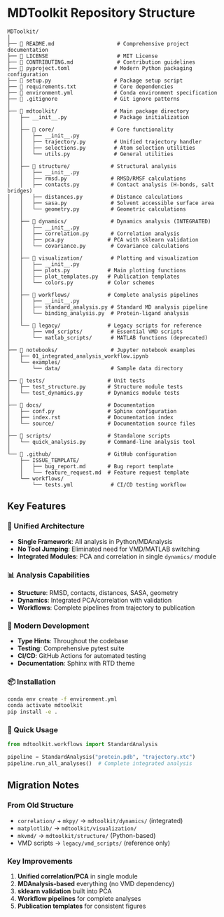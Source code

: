# MDToolkit Repository Structure

```
MDToolkit/
│
├── 📄 README.md                    # Comprehensive project documentation
├── 📄 LICENSE                      # MIT License
├── 📄 CONTRIBUTING.md              # Contribution guidelines
├── 📄 pyproject.toml              # Modern Python packaging configuration
├── 📄 setup.py                    # Package setup script
├── 📄 requirements.txt            # Core dependencies
├── 📄 environment.yml             # Conda environment specification
├── 📄 .gitignore                  # Git ignore patterns
│
├── 📁 mdtoolkit/                  # Main package directory
│   ├── __init__.py               # Package initialization
│   │
│   ├── 📁 core/                  # Core functionality
│   │   ├── __init__.py
│   │   ├── trajectory.py         # Unified trajectory handler
│   │   ├── selections.py         # Atom selection utilities
│   │   └── utils.py              # General utilities
│   │
│   ├── 📁 structure/             # Structural analysis
│   │   ├── __init__.py
│   │   ├── rmsd.py              # RMSD/RMSF calculations
│   │   ├── contacts.py          # Contact analysis (H-bonds, salt bridges)
│   │   ├── distances.py         # Distance calculations
│   │   ├── sasa.py              # Solvent accessible surface area
│   │   └── geometry.py          # Geometric calculations
│   │
│   ├── 📁 dynamics/              # Dynamics analysis (INTEGRATED)
│   │   ├── __init__.py
│   │   ├── correlation.py       # Correlation analysis
│   │   ├── pca.py              # PCA with sklearn validation
│   │   └── covariance.py        # Covariance calculations
│   │
│   ├── 📁 visualization/         # Plotting and visualization
│   │   ├── __init__.py
│   │   ├── plots.py            # Main plotting functions
│   │   ├── plot_templates.py   # Publication templates
│   │   └── colors.py           # Color schemes
│   │
│   ├── 📁 workflows/            # Complete analysis pipelines
│   │   ├── __init__.py
│   │   ├── standard_analysis.py # Standard MD analysis pipeline
│   │   └── binding_analysis.py  # Protein-ligand analysis
│   │
│   └── 📁 legacy/               # Legacy scripts for reference
│       ├── vmd_scripts/         # Essential VMD scripts
│       └── matlab_scripts/      # MATLAB functions (deprecated)
│
├── 📁 notebooks/                 # Jupyter notebook examples
│   ├── 01_integrated_analysis_workflow.ipynb
│   └── examples/
│       └── data/                # Sample data directory
│
├── 📁 tests/                    # Unit tests
│   ├── test_structure.py       # Structure module tests
│   └── test_dynamics.py        # Dynamics module tests
│
├── 📁 docs/                     # Documentation
│   ├── conf.py                 # Sphinx configuration
│   ├── index.rst               # Documentation index
│   └── source/                 # Documentation source files
│
├── 📁 scripts/                  # Standalone scripts
│   └── quick_analysis.py       # Command-line analysis tool
│
└── 📁 .github/                  # GitHub configuration
    ├── ISSUE_TEMPLATE/
    │   ├── bug_report.md       # Bug report template
    │   └── feature_request.md  # Feature request template
    └── workflows/
        └── tests.yml            # CI/CD testing workflow
```

## Key Features

### 🎯 Unified Architecture
- **Single Framework**: All analysis in Python/MDAnalysis
- **No Tool Jumping**: Eliminated need for VMD/MATLAB switching
- **Integrated Modules**: PCA and correlation in single `dynamics/` module

### 📊 Analysis Capabilities
- **Structure**: RMSD, contacts, distances, SASA, geometry
- **Dynamics**: Integrated PCA/correlation with validation
- **Workflows**: Complete pipelines from trajectory to publication

### 🔧 Modern Development
- **Type Hints**: Throughout the codebase
- **Testing**: Comprehensive pytest suite
- **CI/CD**: GitHub Actions for automated testing
- **Documentation**: Sphinx with RTD theme

### 📦 Installation
```bash
conda env create -f environment.yml
conda activate mdtoolkit
pip install -e .
```

### 🚀 Quick Usage
```python
from mdtoolkit.workflows import StandardAnalysis

pipeline = StandardAnalysis("protein.pdb", "trajectory.xtc")
pipeline.run_all_analyses()  # Complete integrated analysis
```

## Migration Notes

### From Old Structure
- `correlation/` + `mkpy/` → `mdtoolkit/dynamics/` (integrated)
- `matplotlib/` → `mdtoolkit/visualization/`
- `mkvmd/` → `mdtoolkit/structure/` (Python-based)
- VMD scripts → `legacy/vmd_scripts/` (reference only)

### Key Improvements
1. **Unified correlation/PCA** in single module
2. **MDAnalysis-based** everything (no VMD dependency)
3. **sklearn validation** built into PCA
4. **Workflow pipelines** for complete analyses
5. **Publication templates** for consistent figures